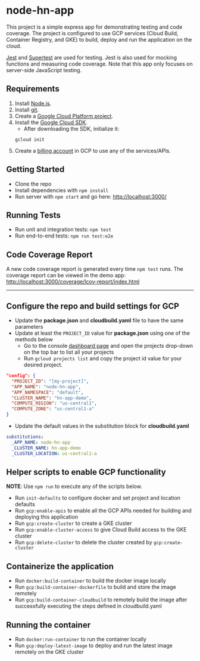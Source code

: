 # node-hn-app

This project is a simple express app for demonstrating testing and code coverage. The project is configured to use GCP services (Cloud Build, Container Registry, and GKE) to build, deploy and run the application on the cloud.

[Jest](https://facebook.github.io/jest/) and
[Supertest](https://github.com/visionmedia/supertest) are used for testing.
Jest is also used for mocking functions and measuring code coverage.
Note that this app only focuses on server-side JavaScript testing.

## Requirements

1. Install [Node.js](https://nodejs.org/en/).
2. Install [git](https://git-scm.com/).
3. Create a [Google Cloud Platform project](https://console.cloud.google.com).
4. Install the [Google Cloud SDK](https://cloud.google.com/sdk/).
   - After downloading the SDK, initialize it:
   ```
   gcloud init
   ```
5. Create a [billing account](https://console.cloud.google.com/billing) in GCP to use any of the services/APIs.

## Getting Started

- Clone the repo
- Install dependencies with `npm install`
- Run server with `npm start` and go here:
[http://localhost:3000/](http://localhost:3000/)

## Running Tests

- Run unit and integration tests: `npm test`
- Run end-to-end tests: `npm run test:e2e`

## Code Coverage Report

A new code coverage report is generated every time `npm test` runs.
The coverage report can be viewed in the demo app:
[http://localhost:3000/coverage/lcov-report/index.html](http://localhost:3000/coverage/lcov-report/index.html)

---

## Configure the repo and build settings for GCP
- Update the **package.json** and **cloudbuild.yaml** file to have the same parameters
- Update at least the `PROJECT_ID` value for **package.json** using one of the methods below
   - Go to the console [dashboard page](https://console.cloud.google.com/home) and open the projects drop-down on the top bar to list all your projects
   - Run `gcloud projects list` and copy the project id value for your desired project.
```json
"config": {
  "PROJECT_ID": "[my-project]",
  "APP_NAME": "node-hn-app",
  "APP_NAMESPACE": "default",
  "CLUSTER_NAME": "hn-app-demo",
  "COMPUTE_REGION": "us-central1",
  "COMPUTE_ZONE": "us-central1-a"
}
```
- Update the default values in the substitution block for **cloudbuild.yaml**
```yaml
substitutions:
  _APP_NAME: node-hn-app
  _CLUSTER_NAME: hn-app-demo
  _CLUSTER_LOCATION: us-central1-a
```

## Helper scripts to enable GCP functionality

**NOTE**: Use `npm run` to execute any of the scripts below.

- Run `init-defaults` to configure docker and set project and location defaults
- Run `gcp:enable-apis` to enable all the GCP APIs needed for building and deploying this application
- Run `gcp:create-cluster` to create a GKE cluster
- Run `gcp:enable-cluster-access` to give Cloud Build access to the GKE cluster
- Run `gcp:delete-cluster` to delete the cluster created by `gcp:create-cluster`

## Containerize the application

- Run `docker:build-container` to build the docker image locally
- Run `gcp:build-container-dockerfile` to build and store the image remotely
- Run `gcp:build-container-cloudbuild` to remotely build the image after successfully executing the steps defined in cloudbuild.yaml

## Running the container

- Run `docker:run-container` to run the container locally
- Run `gcp:deploy-latest-image` to deploy and run the latest image remotely on the GKE cluster